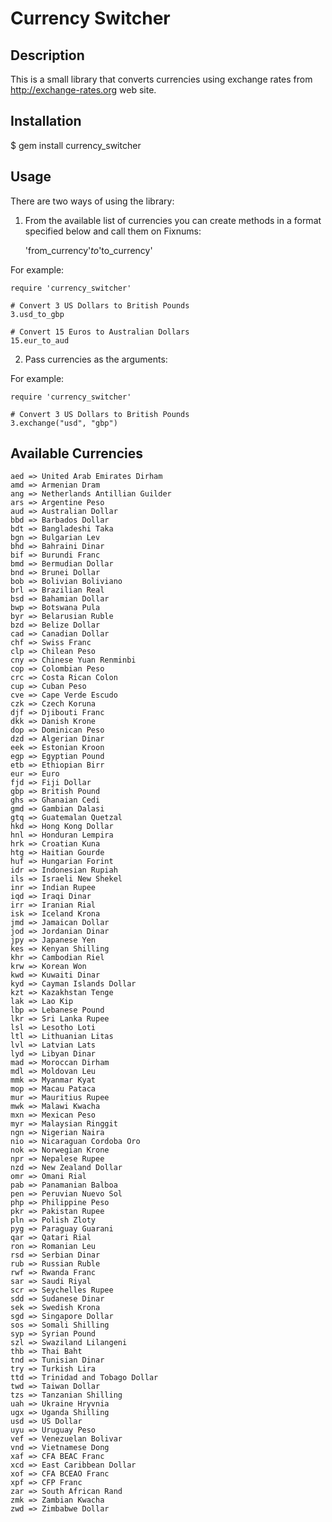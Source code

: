 # Currency Switcher

## Description

This is a small library that converts currencies using exchange rates from http://exchange-rates.org web site.

## Installation

$ gem install currency_switcher

## Usage

There are two ways of using the library:

1) From the available list of currencies you can create methods in a format specified below and call them on Fixnums:

	'from_currency'_to_'to_currency'

For example:

	require 'currency_switcher'
	
	# Convert 3 US Dollars to British Pounds
	3.usd_to_gbp
	
	# Convert 15 Euros to Australian Dollars
	15.eur_to_aud
	
2) Pass currencies as the arguments:

For example:

	require 'currency_switcher'
  
	# Convert 3 US Dollars to British Pounds
	3.exchange("usd", "gbp")
  
## Available Currencies

	aed => United Arab Emirates Dirham
	amd => Armenian Dram
	ang => Netherlands Antillian Guilder
	ars => Argentine Peso
	aud => Australian Dollar
	bbd => Barbados Dollar
	bdt => Bangladeshi Taka
	bgn => Bulgarian Lev
	bhd => Bahraini Dinar
	bif => Burundi Franc
	bmd => Bermudian Dollar
	bnd => Brunei Dollar
	bob => Bolivian Boliviano
	brl => Brazilian Real
	bsd => Bahamian Dollar
	bwp => Botswana Pula
	byr => Belarusian Ruble
	bzd => Belize Dollar
	cad => Canadian Dollar
	chf => Swiss Franc
	clp => Chilean Peso
	cny => Chinese Yuan Renminbi
	cop => Colombian Peso
	crc => Costa Rican Colon
	cup => Cuban Peso
	cve => Cape Verde Escudo
	czk => Czech Koruna
	djf => Djibouti Franc
	dkk => Danish Krone
	dop => Dominican Peso
	dzd => Algerian Dinar
	eek => Estonian Kroon
	egp => Egyptian Pound
	etb => Ethiopian Birr
	eur => Euro
	fjd => Fiji Dollar
	gbp => British Pound
	ghs => Ghanaian Cedi
	gmd => Gambian Dalasi
	gtq => Guatemalan Quetzal
	hkd => Hong Kong Dollar
	hnl => Honduran Lempira
	hrk => Croatian Kuna
	htg => Haitian Gourde
	huf => Hungarian Forint
	idr => Indonesian Rupiah
	ils => Israeli New Shekel
	inr => Indian Rupee
	iqd => Iraqi Dinar
	irr => Iranian Rial
	isk => Iceland Krona
	jmd => Jamaican Dollar
	jod => Jordanian Dinar
	jpy => Japanese Yen
	kes => Kenyan Shilling
	khr => Cambodian Riel
	krw => Korean Won
	kwd => Kuwaiti Dinar
	kyd => Cayman Islands Dollar
	kzt => Kazakhstan Tenge
	lak => Lao Kip
	lbp => Lebanese Pound
	lkr => Sri Lanka Rupee
	lsl => Lesotho Loti
	ltl => Lithuanian Litas
	lvl => Latvian Lats
	lyd => Libyan Dinar
	mad => Moroccan Dirham
	mdl => Moldovan Leu
	mmk => Myanmar Kyat
	mop => Macau Pataca
	mur => Mauritius Rupee
	mwk => Malawi Kwacha
	mxn => Mexican Peso
	myr => Malaysian Ringgit
	ngn => Nigerian Naira
	nio => Nicaraguan Cordoba Oro
	nok => Norwegian Krone
	npr => Nepalese Rupee
	nzd => New Zealand Dollar
	omr => Omani Rial
	pab => Panamanian Balboa
	pen => Peruvian Nuevo Sol
	php => Philippine Peso
	pkr => Pakistan Rupee
	pln => Polish Zloty
	pyg => Paraguay Guarani
	qar => Qatari Rial
	ron => Romanian Leu
	rsd => Serbian Dinar
	rub => Russian Ruble
	rwf => Rwanda Franc
	sar => Saudi Riyal
	scr => Seychelles Rupee
	sdd => Sudanese Dinar
	sek => Swedish Krona
	sgd => Singapore Dollar
	sos => Somali Shilling
	syp => Syrian Pound
	szl => Swaziland Lilangeni
	thb => Thai Baht
	tnd => Tunisian Dinar
	try => Turkish Lira
	ttd => Trinidad and Tobago Dollar
	twd => Taiwan Dollar
	tzs => Tanzanian Shilling
	uah => Ukraine Hryvnia
	ugx => Uganda Shilling
	usd => US Dollar
	uyu => Uruguay Peso
	vef => Venezuelan Bolivar
	vnd => Vietnamese Dong
	xaf => CFA BEAC Franc
	xcd => East Caribbean Dollar
	xof => CFA BCEAO Franc
	xpf => CFP Franc
	zar => South African Rand
	zmk => Zambian Kwacha
	zwd => Zimbabwe Dollar
